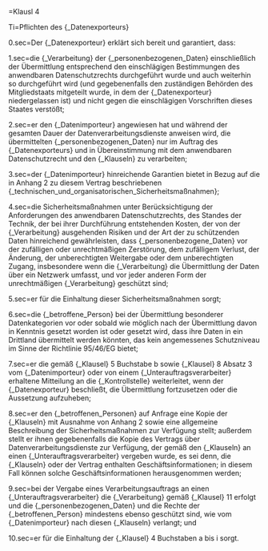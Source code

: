 =Klausl 4

Ti=Pflichten des {_Datenexporteurs}

0.sec=Der {_Datenexporteur} erklärt sich bereit und garantiert, dass:

1.sec=die {_Verarbeitung} der {_personenbezogenen_Daten} einschließlich der Übermittlung entsprechend den einschlägigen Bestimmungen des anwendbaren Datenschutzrechts durchgeführt wurde und auch weiterhin so durchgeführt wird (und gegebenenfalls den zuständigen Behörden des Mitgliedstaats mitgeteilt wurde, in dem der {_Datenexporteur} niedergelassen ist) und nicht gegen die einschlägigen Vorschriften dieses Staates verstößt;

2.sec=er den {_Datenimporteur} angewiesen hat und während der gesamten Dauer der Datenverarbeitungsdienste anweisen wird, die übermittelten {_personenbezogenen_Daten} nur im Auftrag des {_Datenexporteurs} und in Übereinstimmung mit dem anwendbaren Datenschutzrecht und den {_Klauseln} zu verarbeiten;

3.sec=der {_Datenimporteur} hinreichende Garantien bietet in Bezug auf die in Anhang 2 zu diesem Vertrag beschriebenen {_technischen_und_organisatorischen_Sicherheitsmaßnahmen};

4.sec=die Sicherheitsmaßnahmen unter Berücksichtigung der Anforderungen des anwendbaren Datenschutzrechts, des Standes der Technik, der bei ihrer Durchführung entstehenden Kosten, der von der {_Verarbeitung} ausgehenden Risiken und der Art der zu schützenden Daten hinreichend gewährleisten, dass {_personenbezogene_Daten} vor der zufälligen oder unrechtmäßigen Zerstörung, dem zufälligem Verlust, der Änderung, der unberechtigten Weitergabe oder dem unberechtigten Zugang, insbesondere wenn die {_Verarbeitung} die Übermittlung der Daten über ein Netzwerk umfasst, und vor jeder anderen Form der unrechtmäßigen {_Verarbeitung} geschützt sind;

5.sec=er für die Einhaltung dieser Sicherheitsmaßnahmen sorgt;

6.sec=die {_betroffene_Person} bei der Übermittlung besonderer Datenkategorien vor oder sobald wie möglich nach der Übermittlung davon in Kenntnis gesetzt worden ist oder gesetzt wird, dass ihre Daten in ein Drittland übermittelt werden könnten, das kein angemessenes Schutzniveau im Sinne der Richtlinie 95/46/EG bietet;

7.sec=er die gemäß {_Klausel} 5 Buchstabe b sowie {_Klausel} 8 Absatz 3 vom {_Datenimporteur} oder von einem {_Unterauftragsverarbeiter} erhaltene Mitteilung an die {_Kontrollstelle} weiterleitet, wenn der {_Datenexporteur} beschließt, die Übermittlung fortzusetzen oder die Aussetzung aufzuheben;

8.sec=er den {_betroffenen_Personen} auf Anfrage eine Kopie der {_Klauseln} mit Ausnahme von Anhang 2 sowie eine allgemeine Beschreibung der Sicherheitsmaßnahmen zur Verfügung stellt; außerdem stellt er ihnen gegebenenfalls die Kopie des Vertrags über Datenverarbeitungsdienste zur Verfügung, der gemäß den {_Klauseln} an einen {_Unterauftragsverarbeiter} vergeben wurde, es sei denn, die {_Klauseln} oder der Vertrag enthalten Geschäftsinformationen; in diesem Fall können solche Geschäftsinformationen herausgenommen werden;

9.sec=bei der Vergabe eines Verarbeitungsauftrags an einen {_Unterauftragsverarbeiter} die {_Verarbeitung} gemäß {_Klausel} 11 erfolgt und die {_personenbezogenen_Daten} und die Rechte der {_betroffenen_Person} mindestens ebenso geschützt sind, wie vom {_Datenimporteur} nach diesen {_Klauseln} verlangt; und

10.sec=er für die Einhaltung der {_Klausel} 4 Buchstaben a bis i sorgt.
